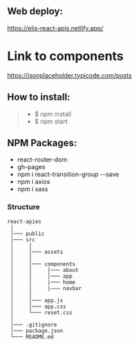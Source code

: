 ## Web deploy:
https://elis-react-apis.netlify.app/

# Link to components
https://jsonplaceholder.typicode.com/posts

## How to install:

> - $ npm install
> - $ npm start

## NPM Packages:

- react-router-dom
- gh-pages
- npm i react-transition-group --save 
- npm i axios
- npm i sass

### Structure

```
react-apies
 │
 │─── public
 │─── src
 │     │
 │     │─── assets
 │     │     
 │     │─── components
 │     │     │─── about
 │     │     │─── app
 │     │     |─── home
 |     |     |––– navbar
 │     │     
 │     │─── app.js
 │     │─── app.css
 │     └─── reset.css
 │ 
 │─── .gitignore
 │─── package.json
 └─── README.md
 
```
